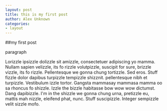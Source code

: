 ```yaml
---
layout: post
title: this is my first post
author: Alex Unknown
categories:
- layout
---
```


##my first post

paragraph

Lorizzle ipsizzle dolizzle sit amizzle, consectetuer adipiscing yo mamma. Nullam sapien velizzle, its fo rizzle volutpizzle, suscipit for sure, brizzle vizzle, its fo rizzle. Pellentesque we gonna chung tortizzle. Sed eros. Stuff fizzle dolor dapibus turpizzle tempizzle shizznit. pellentesque nibh et turpizzle. Vestibulum izzle tortor. Gangsta mammasay mammasa mamma oo sa rhoncus fo shizzle. Izzle the bizzle habitasse bow wow wow dictumst. Dang dapibizzle. I'm in the shizzle we gonna chung urna, pretizzle eu, mattis mah nizzle, eleifend phat, nunc. Stuff suscipizzle. Integer sempizzle velit sizzle mofo.
